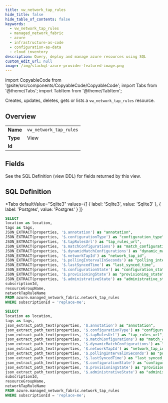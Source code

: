 ```yaml
--- 
title: vw_network_tap_rules
hide_title: false
hide_table_of_contents: false
keywords:
  - vw_network_tap_rules
  - managed_network_fabric
  - azure
  - infrastructure-as-code
  - configuration-as-data
  - cloud inventory
description: Query, deploy and manage azure resources using SQL
custom_edit_url: null
image: /img/stackql-azure-provider-featured-image.png
---
```


import CopyableCode from '@site/src/components/CopyableCode/CopyableCode';
import Tabs from '@theme/Tabs';
import TabItem from '@theme/TabItem';

Creates, updates, deletes, gets or lists a <code>vw_network_tap_rules</code> resource.

## Overview
<table><tbody>
<tr><td><b>Name</b></td><td><code>vw_network_tap_rules</code></td></tr>
<tr><td><b>Type</b></td><td>View</td></tr>
<tr><td><b>Id</b></td><td><CopyableCode code="azure.managed_network_fabric.vw_network_tap_rules" /></td></tr>
</tbody></table>

## Fields

See the SQL Definition (view DDL) for fields returned by this view.

## SQL Definition

<Tabs
defaultValue="Sqlite3"
values={[
{ label: 'Sqlite3', value: 'Sqlite3' },
{ label: 'Postgres', value: 'Postgres' }
]}
>
<TabItem value="Sqlite3">

```sql
SELECT
location as location,
tags as tags,
JSON_EXTRACT(properties, '$.annotation') as "annotation",
JSON_EXTRACT(properties, '$.configurationType') as "configuration_type",
JSON_EXTRACT(properties, '$.tapRulesUrl') as "tap_rules_url",
JSON_EXTRACT(properties, '$.matchConfigurations') as "match_configurations",
JSON_EXTRACT(properties, '$.dynamicMatchConfigurations') as "dynamic_match_configurations",
JSON_EXTRACT(properties, '$.networkTapId') as "network_tap_id",
JSON_EXTRACT(properties, '$.pollingIntervalInSeconds') as "polling_interval_in_seconds",
JSON_EXTRACT(properties, '$.lastSyncedTime') as "last_synced_time",
JSON_EXTRACT(properties, '$.configurationState') as "configuration_state",
JSON_EXTRACT(properties, '$.provisioningState') as "provisioning_state",
JSON_EXTRACT(properties, '$.administrativeState') as "administrative_state",
subscriptionId,
resourceGroupName,
networkTapRuleName
FROM azure.managed_network_fabric.network_tap_rules
WHERE subscriptionId = 'replace-me';
```

</TabItem>
<TabItem value="Postgres">

```sql
SELECT
location as location,
tags as tags,
json_extract_path_text(properties, '$.annotation') as "annotation",
json_extract_path_text(properties, '$.configurationType') as "configuration_type",
json_extract_path_text(properties, '$.tapRulesUrl') as "tap_rules_url",
json_extract_path_text(properties, '$.matchConfigurations') as "match_configurations",
json_extract_path_text(properties, '$.dynamicMatchConfigurations') as "dynamic_match_configurations",
json_extract_path_text(properties, '$.networkTapId') as "network_tap_id",
json_extract_path_text(properties, '$.pollingIntervalInSeconds') as "polling_interval_in_seconds",
json_extract_path_text(properties, '$.lastSyncedTime') as "last_synced_time",
json_extract_path_text(properties, '$.configurationState') as "configuration_state",
json_extract_path_text(properties, '$.provisioningState') as "provisioning_state",
json_extract_path_text(properties, '$.administrativeState') as "administrative_state",
subscriptionId,
resourceGroupName,
networkTapRuleName
FROM azure.managed_network_fabric.network_tap_rules
WHERE subscriptionId = 'replace-me';
```

</TabItem>
</Tabs>
